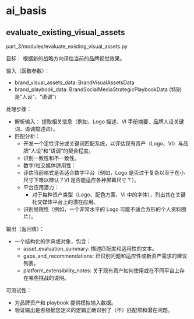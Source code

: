 # ai_basis

## evaluate_existing_visual_assets
part_3/modules/evaluate_existing_visual_assets.py

目标： 根据新的战略方向评估当前的品牌视觉效果。

输入（函数参数）：
- brand_visual_assets_data: BrandVisualAssetsData
- brand_playbook_data: BrandSocialMediaStrategicPlaybookData (特别是“人设”、“语调”)

处理步骤：
- 解析输入： 提取相关信息（例如，Logo 描述、VI 手册摘要、品牌人设关键词、语调描述词）。
- 匹配分析：
  - 开发一个定性评分或关键词匹配系统，以评估现有资产（Logo、VI）与品牌“人设”和“语调”的契合程度。
  - 识别一致性和不一致性。
  - 数字/社交媒体适用性：
  - 评估当前格式是否适合数字平台（例如，Logo 是否过于复杂以至于在小尺寸下难以辨认？VI 是否能适应各种屏幕尺寸？）。
  - 平台应用潜力：
    - 对于每种资产类型（Logo、配色方案、VI 中的字体），列出其在关键社交媒体平台上的潜在应用。
  - 识别局限性（例如，一个非常水平的 Logo 可能不适合方形的个人资料图片）。

输出（返回值）：
- 一个结构化的字典或对象，包含：
  - asset_evaluation_summary: 描述匹配度和适用性的文本。
  - gaps_and_recommendations: 已识别问题和适应性或新资产需求的建议列表。
  - platform_extensibility_notes: 关于现有资产如何使用或在不同平台上存在哪些挑战的说明。


可测试性：
- 为品牌资产和 playbook 提供模拟输入数据。
- 验证输出是否根据您定义的逻辑正确识别了（不）匹配项和潜在问题。
